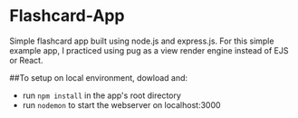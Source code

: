 # Flashcard-App
Simple flashcard app built using node.js and express.js. For this simple example app, I practiced using pug as a view render engine instead of EJS or React. 

##To setup on local environment, dowload and:
- run ``` npm install ``` in the app's root directory
- run ``` nodemon ``` to start the webserver on localhost:3000
